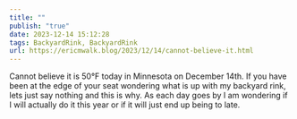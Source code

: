 ```yaml
---
title: ""
publish: "true"
date: 2023-12-14 15:12:28
tags: BackyardRink, BackyardRink
url: https://ericmwalk.blog/2023/12/14/cannot-believe-it.html
---
```


Cannot believe it is 50°F today in Minnesota on December 14th. If you have been at the edge of your seat wondering what is up with my backyard rink, lets just say nothing and this is why. As each day goes by I am wondering if I will actually do it this year or if it will just end up being to late.